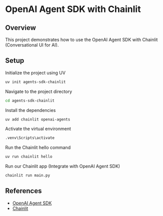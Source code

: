 # OpenAI Agent SDK with Chainlit

## Overview

This project demonstrates how to use the OpenAI Agent SDK with Chainlit (Conversational UI for AI).

## Setup

Initialize the project using UV

```bash
uv init agents-sdk-chainlit
```

Navigate to the project directory

```bash
cd agents-sdk-chainlit
```

Install the dependencies

```bash
uv add chainlit openai-agents
```

Activate the virtual environment

```bash
.venv\Scripts\activate
```

Run the Chainlit hello command

```bash
uv run chainlit hello
```

Run our Chainlit app (Integrate with OpenAI Agent SDK)

```bash
chainlit run main.py
```

## References

- [OpenAI Agent SDK](https://github.com/openai/openai-agents)
- [Chainlit](https://github.com/Chainlit/chainlit)
